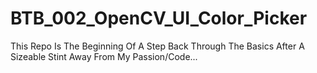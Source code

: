 # BTB_002_OpenCV_UI_Color_Picker
This Repo Is The Beginning Of A Step Back Through The Basics After A Sizeable Stint Away From My Passion/Code...
